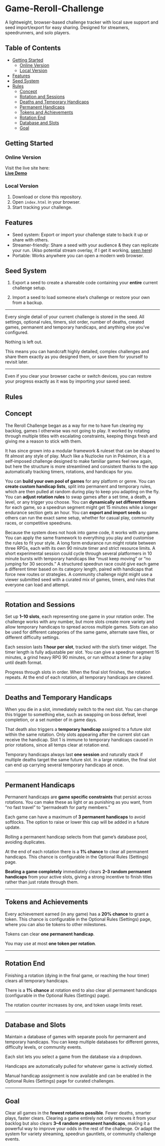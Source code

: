 # Game-Reroll-Challenge

A lightweight, browser-based challenge tracker with local save support and seed import/export for easy sharing. Designed for streamers, speedrunners, and solo players.

## Table of Contents
- [Getting Started](#getting-started)
  - [Online Version](#online-version)
  - [Local Version](#local-version)
- [Features](#features)
- [Seed System](#seed-system)
- [Rules](#rules)
  - [Concept](#concept)
  - [Rotation and Sessions](#rotation-and-sessions)
  - [Deaths and Temporary Handicaps](#deaths-and-temporary-handicaps)
  - [Permanent Handicaps](#permanent-handicaps)
  - [Tokens and Achievements](#tokens-and-achievements)
  - [Rotation End](#rotation-end)
  - [Database and Slots](#database-and-slots)
  - [Goal](#goal)

## Getting Started

### Online Version
Visit the live site here:  
**[Live Demo](https://Artorosia.github.io/Game-Reroll-Challenge)**

### Local Version
1. Download or clone this repository.
2. Open `index.html` in your browser.
3. Start tracking your challenge.

## Features

- Seed system: Export or import your challenge state to back it up or share with others.
- Streamer-friendly: Share a seed with your audience & they can replicate your run. (Also potential stream overlay, if I get it working, [seen here](https://i.imgur.com/Enjv4rL.png))
- Portable: Works anywhere you can open a modern web browser.

## Seed System

1. Export a seed to create a shareable code containing your **entire** current challenge setup.  

2. Import a seed to load someone else’s challenge or restore your own from a backup.  

---

Every single detail of your current challenge is stored in the seed. All settings, optional rules, timers, slot order, number of deaths, created games, permanent and temporary handicaps, and anything else you’ve configured.  

Nothing is left out.  

This means you can handcraft highly detailed, complex challenges and share them exactly as you designed them, or save them for yourself to revisit later.  

---

Even if you clear your browser cache or switch devices, you can restore your progress exactly as it was by importing your saved seed.


## Rules

## Concept

The Reroll Challenge began as a way for me to have fun clearing my backlog, games I otherwise was not going to play. It worked by rotating through multiple titles with escalating constraints, keeping things fresh and giving me a reason to stick with them.

It has since grown into a modular framework & ruleset that can be shaped to fit almost any style of play. Much like a Nuzlocke run in Pokémon, it is a self‑imposed challenge designed to make familiar games feel new again, but here the structure is more streamlined and consistent thanks to the app automatically tracking timers, rotations, and handicaps for you.  

You can **build your own pool of games** for any platform or genre. You can **create custom handicap lists**, split into permanent and temporary rules, which are then pulled at random during play to keep you adapting on the fly. You can **adjust rotation rules** to swap games after a set time, a death, a level, or any trigger you choose. You can **dynamically set different timers** for each game, so a speedrun segment might get 15 minutes while a longer endurance section gets an hour. You can **export and import seeds** so others can run the exact same setup, whether for casual play, community races, or competitive speedruns.

Because the system does not hook into game code, it works with any game. You can apply the same framework to everything you play and customise the rules to fit your style. A long form endurance run might rotate between three RPGs, each with its own 90 minute timer and strict resource limits. A short experimental session could cycle through several platformers in 10 minute bursts with temporary handicaps like “must keep moving” or “no jumping for 30 seconds.” A structured speedrun race could give each game a different timer based on its category length, paired with handicaps that force new routes or strategies. A community challenge night might use a viewer submitted seed with a curated mix of games, timers, and rules that everyone can load and attempt.

---

## Rotation and Sessions

Set up **1–10 slots**, each representing one game in your rotation order. The challenge works with any number, but more slots create more variety and allow temporary handicaps to spread across multiple games. Slots can also be used for different categories of the same game, alternate save files, or different difficulty settings.

Each session lasts **1 hour per slot**, tracked with the slot’s timer widget. The timer length is fully adjustable per slot. You can give a speedrun segment 15 minutes, a grind heavy RPG 90 minutes, or run without a timer for a play until death format.

Progress through slots in order. When the final slot finishes, the rotation repeats. At the end of each rotation, all temporary handicaps are cleared.

---

## Deaths and Temporary Handicaps

When you die in a slot, immediately switch to the next slot. You can change this trigger to something else, such as swapping on boss defeat, level completion, or a set number of in game days.

That death also triggers a **temporary handicap** assigned to a future slot within the same rotation. Only slots appearing after the current slot can receive the handicap. Slot 1 is immune to temporary handicaps caused in prior rotations, since all temps clear at rotation end.

Temporary handicaps always last **one session** and naturally stack if multiple deaths target the same future slot. In a large rotation, the final slot can end up carrying several temporary handicaps at once.

---

## Permanent Handicaps

Permanent handicaps are **game specific constraints** that persist across rotations. You can make these as light or as punishing as you want, from “no fast travel” to “permadeath for party members.”

Each game can have a maximum of **3 permanent handicaps** to avoid softlocks. The option to raise or lower this cap will be added in a future update.

Rolling a permanent handicap selects from that game’s database pool, avoiding duplicates.

At the end of each rotation there is a **1% chance** to clear all permanent handicaps. This chance is configurable in the Optional Rules (Settings) page.

**Beating a game completely** immediately clears **2–3 random permanent handicaps** from your active slots, giving a strong incentive to finish titles rather than just rotate through them.

---

## Tokens and Achievements

Every achievement earned (in any game) has a **20% chance** to grant a token. This chance is configurable in the Optional Rules (Settings) page, where you can also tie tokens to other milestones.

Tokens can clear **one permanent handicap**.

You may use at most **one token per rotation**.

---

## Rotation End

Finishing a rotation (dying in the final game, or reaching the hour timer) clears all temporary handicaps.

There is a **1% chance** at rotation end to also clear all permanent handicaps (configurable in the Optional Rules (Settings) page).

The rotation counter increases by one, and token usage limits reset.

---

## Database and Slots

Maintain a database of games with separate pools for permanent and temporary handicaps. You can keep multiple databases for different genres, difficulty levels, or community events.

Each slot lets you select a game from the database via a dropdown.

Handicaps are automatically pulled for whatever game is actively slotted.

Manual handicap assignment is now available and can be enabled in the Optional Rules (Settings) page for curated challenges.

---

## Goal

Clear all games in the **fewest rotations possible**. Fewer deaths, smarter plays, faster clears. Clearing a game entirely not only removes it from your backlog but also clears **3–4 random permanent handicaps**, making it a powerful way to improve your odds in the rest of the challenge. Or adapt the system for variety streaming, speedrun gauntlets, or community challenge events.
